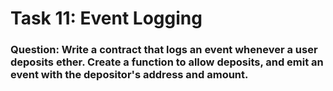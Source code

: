 # Task 11: Event Logging

### Question: Write a contract that logs an event whenever a user deposits ether. Create a function to allow deposits, and emit an event with the depositor's address and amount.
